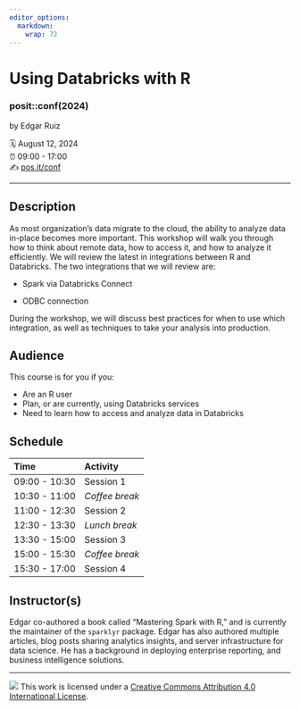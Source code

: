 ```yaml
---
editor_options: 
  markdown: 
    wrap: 72
---
```


# Using Databricks with R

### posit::conf(2024)

by Edgar Ruiz

:spiral_calendar: August 12, 2024\
:alarm_clock: 09:00 - 17:00\
:writing_hand: [pos.it/conf](http://pos.it/conf)

------------------------------------------------------------------------

## Description

As most organization’s data migrate to the cloud, the ability to analyze
data in-place becomes more important. This workshop will walk you
through how to think about remote data, how to access it, and how to
analyze it efficiently. We will review the latest in integrations
between R and Databricks. The two integrations that we will review are:

- Spark via Databricks Connect

- ODBC connection

During the workshop, we will discuss best practices for when to use
which integration, as well as techniques to take your analysis into
production.


## Audience

This course is for you if you:

- Are an R user
- Plan, or are currently, using Databricks services
- Need to learn how to access and analyze data in Databricks

## Schedule

| Time          | Activity       |
|:--------------|:---------------|
| 09:00 - 10:30 | Session 1      |
| 10:30 - 11:00 | *Coffee break* |
| 11:00 - 12:30 | Session 2      |
| 12:30 - 13:30 | *Lunch break*  |
| 13:30 - 15:00 | Session 3      |
| 15:00 - 15:30 | *Coffee break* |
| 15:30 - 17:00 | Session 4      |

## Instructor(s)

Edgar co-authored a book called “Mastering Spark with R,” and is
currently the maintainer of the `sparklyr` package. Edgar has also
authored multiple articles, blog posts sharing analytics insights, and
server infrastructure for data science. He has a background in deploying
enterprise reporting, and business intelligence solutions.

------------------------------------------------------------------------

![](https://i.creativecommons.org/l/by/4.0/88x31.png) This work is
licensed under a [Creative Commons Attribution 4.0 International
License](https://creativecommons.org/licenses/by/4.0/).
